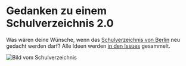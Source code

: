 # Gedanken zu einem Schulverzeichnis 2.0

Was wären deine Wünsche, wenn das [Schulverzeichnis von Berlin](https://www.berlin.de/sen/bildung/schule/berliner-schulen/schulverzeichnis/) neu gedacht werden darf? Alle Ideen werden [in den Issues](https://github.com/tursics/thought-school-register/issues) gesammelt.

![Bild vom Schulverzeichnis](https://raw.githubusercontent.com/tursics/thought-school-register/main/doc/schulverzeichnis.png)
